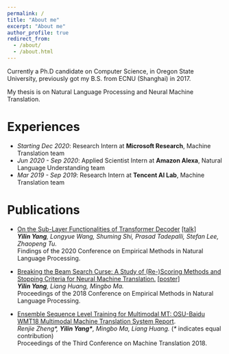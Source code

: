 ```yaml
---
permalink: /
title: "About me"
excerpt: "About me"
author_profile: true
redirect_from:
  - /about/
  - /about.html
---
```




Currently a Ph.D candidate on Computer Science, in Oregon State University, previously got my B.S. from ECNU (Shanghai) in 2017.

My thesis is on Natural Language Processing and Neural Machine Translation.


# Experiences
* *Starting Dec 2020*: Research Intern at **Microsoft Research**, Machine Translation team
* *Jun 2020 - Sep 2020*: Applied Scientist Intern at **Amazon Alexa**, Natural Language Understanding team
* *Mar 2019 - Sep 2019*: Research Intern at **Tencent AI Lab**, Machine Translation team


# Publications

* [On the Sub-Layer Functionalities of Transformer Decoder](https://arxiv.org/abs/2010.02648) [[talk]](https://slideslive.com/38940141/on-the-sublayer-functionalities-of-transformer-decoder) \
***Yilin Yang**, Longyue Wang, Shuming Shi, Prasad Tadepalli, Stefan Lee, Zhaopeng Tu.*\
Findings of the 2020 Conference on Empirical Methods in Natural Language Processing.

* [Breaking the Beam Search Curse: A Study of (Re-)Scoring Methods and Stopping Criteria for Neural Machine Translation.](https://arxiv.org/abs/1808.09582) [[poster]](https://yilinyang7.github.io/files/emnlp18-poster.pdf)\
***Yilin Yang**, Liang Huang, Mingbo Ma.*\
Proceedings of the 2018 Conference on Empirical Methods in Natural Language Processing.

* [Ensemble Sequence Level Training for Multimodal MT: OSU-Baidu WMT18 Multimodal Machine Translation System Report](https://arxiv.org/abs/1808.10592).\
*Renjie Zheng\*, **Yilin Yang\***, Mingbo Ma, Liang Huang.* (*\** indicates equal contribution)\
Proceedings of the Third Conference on Machine Translation 2018.

